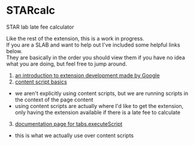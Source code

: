 # STARcalc
STAR lab late fee calculator

Like the rest of the extension, this is a work in progress.  
If you are a SLAB and want to help out I've included some helpful links below.  
They are basically in the order you should view them if you have no idea what you are 
doing, but feel free to jump around.

1. [an introduction to extension development made by Google](https://developer.chrome.com/extensions/getstarted)
2. [content script basics](https://developer.chrome.com/extensions/content_scripts)
  * we aren't explicitly using content scripts, but we are running scripts in the context of the page content
  * using content scripts are actually where I'd like to get the extension, only having the extension 
  available if there is a late fee to calculate
3. [documentation page for tabs.executeScript](https://developer.chrome.com/extensions/tabs#method-executeScript)
  * this is what we actually use over content scripts
